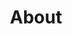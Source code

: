 ---
title: "About"
weight: 10
description: "ECS is a school where you can learn about Cataslyt in the language of the Eastern Hemisphere in a workshop format"
lead: "ECS is a school where you can learn about Cataslyt in the language of the Eastern Hemisphere in a workshop format"
---